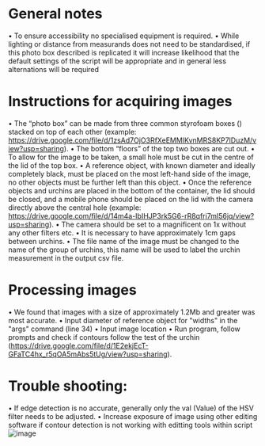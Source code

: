 # General notes
•	To ensure accessibility no specialised equipment is required. 
•	While lighting or distance from measurands does not need to be standardised, if this photo box described is replicated it will increase likelihood that the default settings of the script will be appropriate and in general less alternations will be required

# Instructions for acquiring images
•	The “photo box” can be made from three common styrofoam boxes () stacked on top of each other (example: https://drive.google.com/file/d/1zsAd7OjO3RfXeEMMIKvnMRS8KP7lDuzM/view?usp=sharing).
•	The bottom “floors” of the top two boxes are cut out. 
•	To allow for the image to be taken, a small hole must be cut in the centre of the lid of the top box. 
•	A reference object, with known diameter and ideally completely black, must be placed on the most left-hand side of the image, no other objects must be further left than this object.
•	Once the reference objects and urchins are placed in the bottom of the container, the lid should be closed, and a mobile phone should be placed on the lid with the camera directly above the central hole (example: https://drive.google.com/file/d/14m4a-IbIHJP3rk5G6-rR8qfrj7mI56jq/view?usp=sharing). 
•	The camera should be set to a magnificent on 1x without any other filters etc. 
•	It is necessary to have approximately 1cm gaps between urchins.
•	The file name of the image must be changed to the name of the group of urchins, this name will be used to label the urchin measurement in the output csv file.

# Processing images 
•	We found that images with a size of approximately 1.2Mb and greater was most accurate. 
•	Input diameter of reference object for "widths" in the "args" command (line 34) 
•	Input image location
•	Run program, follow prompts and check if contours follow the test of the urchin (https://drive.google.com/file/d/1E2ekjEcT-GFaTC4hx_r5qOA5mAbs5tUg/view?usp=sharing). 

# Trouble shooting:
•	If edge detection is no accurate, generally only the val (Value) of the HSV filter needs to be adjusted.
•	Increase exposure of image using other editing software if contour detection is not working with editting tools within script 
![image](https://user-images.githubusercontent.com/102225039/165950150-46a0c7b5-cf2c-49dd-b2de-9ff103349d8d.png)
